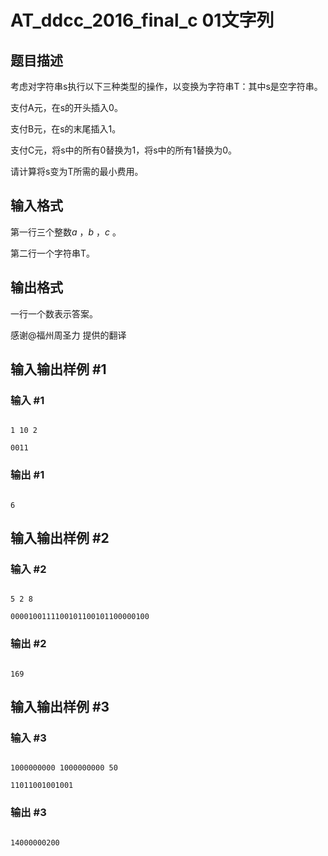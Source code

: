 # AT_ddcc_2016_final_c 01文字列

## 题目描述

考虑对字符串s执行以下三种类型的操作，以变换为字符串T：其中s是空字符串。
支付A元，在s的开头插入0。
支付B元，在s的末尾插入1。
支付C元，将s中的所有0替换为1，将s中的所有1替换为0。
请计算将s变为T所需的最小费用。

## 输入格式

第一行三个整数$a$ ，$b$ ，$c$ 。
第二行一个字符串T。

## 输出格式

一行一个数表示答案。

感谢@福州周圣力 提供的翻译

## 输入输出样例 #1

### 输入 #1

```
1 10 2
0011
```

### 输出 #1

```
6
```

## 输入输出样例 #2

### 输入 #2

```
5 2 8
0000100111100101100101100000100
```

### 输出 #2

```
169
```

## 输入输出样例 #3

### 输入 #3

```
1000000000 1000000000 50
11011001001001
```

### 输出 #3

```
14000000200
```